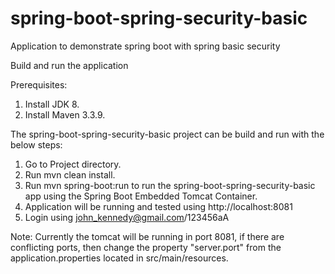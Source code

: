 # spring-boot-spring-security-basic
Application to demonstrate spring boot with spring basic security

Build and run the application

Prerequisites:

1. Install JDK 8.
2. Install Maven 3.3.9.


The spring-boot-spring-security-basic project can be build and run with the below steps:

1. Go to Project directory.
2. Run mvn clean install.
3. Run mvn spring-boot:run to run the spring-boot-spring-security-basic app using the Spring Boot Embedded Tomcat Container.
4. Application will be running and tested using http://localhost:8081
5. Login using john_kennedy@gmail.com/123456aA

Note: Currently the tomcat will be running in port 8081, if there are conflicting ports, then
change the property "server.port" from the application.properties located in src/main/resources.


